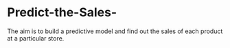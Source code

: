 # Predict-the-Sales-
The aim is to build a predictive model and find out the sales of each product at a particular store.
